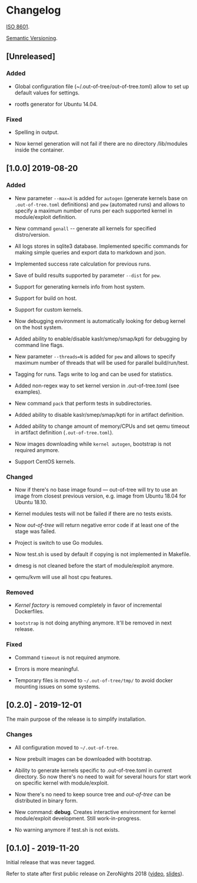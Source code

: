 # Changelog

[ISO 8601](https://xkcd.com/1179/).

[Semantic Versioning](https://semver.org/spec/v2.0.0.html).

## [Unreleased]

### Added

- Global configuration file (~/.out-of-tree/out-of-tree.toml) allow to
  set up default values for settings.

- rootfs generator for Ubuntu 14.04.

### Fixed

- Spelling in output.

- Now kernel generation will not fail if there are no directory
  /lib/modules inside the container.

## [1.0.0] 2019-08-20

### Added

- New parameter `--max=X` is added for `autogen` (generate kernels
  base on `.out-of-tree.toml` definitions) and `pew` (automated
  runs) and allows to specify a maximum number of runs per each
  supported kernel in module/exploit definition.

- New command `genall` -- generate all kernels for specified
  distro/version.

- All logs stores in sqlite3 database. Implemented specific commands
  for making simple queries and export data to markdown and json.

- Implemented success rate calculation for previous runs.

- Save of build results supported by parameter `--dist` for `pew`.

- Support for generating kernels info from host system.

- Support for build on host.

- Support for custom kernels.

- Now debugging environment is automatically looking for debug
  kernel on the host system.

- Added ability to enable/disable kaslr/smep/smap/kpti for debugging
  by command line flags.

- New parameter `--threads=N` is added for `pew` and allows to
  specify maximum number of threads that will be used for parallel
  build/run/test.

- Tagging for runs. Tags write to log and can be used for
  statistics.

- Added non-regex way to set kernel version in .out-of-tree.toml (see
  examples).

- New command `pack` that perform tests in subdirectories.

- Added ability to disable kaslr/smep/smap/kpti for in artifact
  definition.

- Added ability to change amount of memory/CPUs and set qemu timeout
  in artifact definition (`.out-of-tree.toml`).

- Now images downloading while `kernel autogen`, bootstrap is not
  required anymore.

- Support CentOS kernels.

### Changed

- Now if there's no base image found — out-of-tree will try to use
  an image from closest previous version, e.g. image from Ubuntu
  18.04 for Ubuntu 18.10.

- Kernel modules tests will not be failed if there are no tests
  exists.

- Now *out-of-tree* will return negative error code if at least one
  of the stage was failed.

- Project is switch to use Go modules.

- Now test.sh is used by default if copying is not implemented in
  Makefile.

- dmesg is not cleaned before the start of module/exploit anymore.

- qemu/kvm will use all host cpu features.

### Removed

- *Kernel factory* is removed completely in favor of incremental
  Dockerfiles.

- `bootstrap` is not doing anything anymore. It'll be removed in next
  release.

### Fixed

- Command `timeout` is not required anymore.

- Errors is more meaningful.

- Temporary files is moved to `~/.out-of-tree/tmp/` to avoid docker
  mounting issues on some systems.

## [0.2.0] - 2019-12-01

The main purpose of the release is to simplify installation.

### Changes

- All configuration moved to `~/.out-of-tree`.

- Now prebuilt images can be downloaded with bootstrap.

- Ability to generate kernels specific to .out-of-tree.toml in
  current directory. So now there's no need to wait for several
  hours for start work on specific kernel with module/exploit.

- Now there's no need to keep source tree and _out-of-tree_ can be
  distributed in binary form.

- New command: **debug**. Creates interactive environment for kernel
  module/exploit development. Still work-in-progress.

- No warning anymore if test.sh is not exists.

## [0.1.0] - 2019-11-20

Initial release that was never tagged.

Refer to state after first public release on ZeroNights 2018
([video](https://youtu.be/2tL7bbCdIio),
[slides](https://2018.zeronights.ru/wp-content/uploads/materials/07-Ways-to-automate-testing-Linux-kernel-exploits.pdf)).
